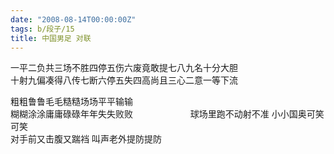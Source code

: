 ```yaml
---
date: "2008-08-14T00:00:00Z"
tags: b/段子/15
title: 中国男足 对联
---
```


一平二负共三场不胜四停五伤六废竟敢提七八九名十分大胆  
十射九偏凑得八传七断六停五失四高尚且三心二意一等下流

粗粗鲁鲁毛毛糙糙场场平平输输  
糊糊涂涂庸庸碌碌年年失失败败
　　　　　　
球场里跑不动射不准 小小国奥可笑可笑  
对手前又击腹又踹裆 叫声老外提防提防
